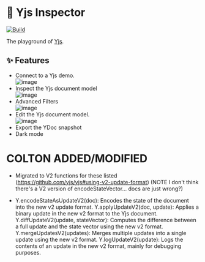 # 🛝 Yjs Inspector

[![Build](https://github.com/yjs/yjs-inspector/actions/workflows/build.yml/badge.svg)](https://github.com/yjs/yjs-inspector/actions/workflows/build.yml)

The playground of [Yjs](https://docs.yjs.dev/).

## ✨ Features

- Connect to a Yjs demo.<br />
  ![image](https://github.com/yjs/yjs-inspector/assets/18554747/144810a2-4da1-4fd3-822d-1f4a015af29f)
- Inspect the Yjs document model<br />
  ![image](https://github.com/yjs/yjs-inspector/assets/18554747/edb040f2-6bdd-4c2a-b9cf-43f7eaef08d2)
- Advanced Filters<br />
  ![image](https://github.com/user-attachments/assets/ecadd716-0163-462e-8762-daf08d964370)
- Edit the Yjs document model.<br />
  ![image](https://github.com/yjs/yjs-inspector/assets/18554747/46a061e9-3466-46bd-91cc-80e80476de37)
- Export the YDoc snapshot
- Dark mode


# COLTON ADDED/MODIFIED
- Migrated to V2 functions for these listed (https://github.com/yjs/yjs#using-v2-update-format)
(NOTE I don't think there's a V2 version of encodeStateVector...  docs are just wrong?)


- Y.encodeStateAsUpdateV2(doc): Encodes the state of the document into the new v2 update format.
Y.applyUpdateV2(doc, update): Applies a binary update in the new v2 format to the Yjs document.
Y.diffUpdateV2(update, stateVector): Computes the difference between a full update and the state vector using the new v2 format.
Y.mergeUpdatesV2(updates): Merges multiple updates into a single update using the new v2 format.
Y.logUpdateV2(update): Logs the contents of an update in the new v2 format, mainly for debugging purposes.
